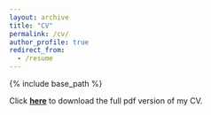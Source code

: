 ```yaml
---
layout: archive
title: "CV"
permalink: /cv/
author_profile: true
redirect_from:
  - /resume
---
```


{% include base_path %}

Click [**here**](http://yangliuy.github.io/files/cv/liuyang_cv.pdf) to download the full pdf version of my CV.
